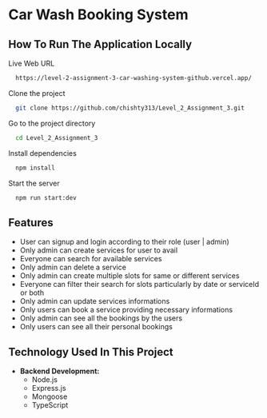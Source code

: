 
# Car Wash Booking  System 
## How To Run The Application Locally

Live Web URL
```bash
  https://level-2-assignment-3-car-washing-system-github.vercel.app/
```

Clone the project
```bash
  git clone https://github.com/chishty313/Level_2_Assignment_3.git
```

Go to the project directory

```bash
  cd Level_2_Assignment_3
```

Install dependencies

```bash
  npm install
```

Start the server

```bash
  npm run start:dev
```

## Features

- User can signup and login according to their role (user | admin)
- Only admin can create services for user to avail
- Everyone can search for available services
- Only admin can delete a service
- Only admin can create multiple slots for same or different services
- Everyone can filter their search for slots particularly by date or serviceId or both
- Only admin can update services informations
- Only users can book a service providing necessary informations
- Only admin can see all the bookings by the users
- Only users can see all their personal bookings

## Technology Used In This Project

- **Backend Development:**
  - Node.js
  - Express.js
  - Mongoose
  - TypeScript
